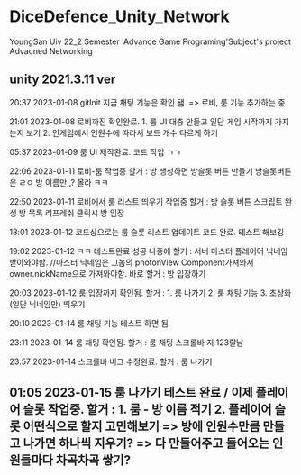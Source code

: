 # DiceDefence_Unity_Network
YoungSan Uiv 22_2 Semester 'Advance Game Programing'Subject's project
Advacned Networking

unity 2021.3.11 ver
------------------------------------------------------------
20:37 2023-01-08	gitInit
		지금 채팅 기능은 확인 됌.
			=> 로비, 룸 기능 추가하는 중

21:01 2023-01-08	로비까진 확인완료. 
	1. 룸 UI 대충 만들고 일단 게임 시작까지 가지는지 보기
	2. 인게임에서 인원수에 따라서 보드 개수 다르게 하기

05:37 2023-01-09	룸 UI 제작완료.
			코드 작업 ㄱㄱ
			
22:06 2023-01-11	로비-룸 작업중
	할거 : 방 생성하면 방슬롯 버튼 만들기
		방슬롯버튼은 ㄹㅇ 방 이름만,,? 몰라 ㅋㅋ

22:50 2023-01-11	로비에서 룸 리스트 띄우기 작업중
	할거 : 방 슬롯 버튼 스크립트 완성
		방 목록 리프레쉬
		클릭시 방 입장

18:01 2023-01-12	코드상으로는 룸 슬롯 리스트 업데이트 코드 완료.
			테스트 해보깅

19:02 2023-01-12	ㅋㅋ 테스트완료 성공
	나중에 할거 : 서버 마스터 플레이어 닉네임 받아와야함.
	//마스터 닉네임은 그놈의 photonView Component가져와서 owner.nickName으로 가져와야함.
	바로 할거 : 방 입장하기

20:03 2023-01-12	룸 입장까지 확인됨.
	할거 : 1. 룸 나가기
		2. 룸 채팅 기능
		3. 초상화 (일단 닉네임만) 띄우기

20:10 2023-01-14	룸 채팅 기능 테스트 하면 됨

23:11 2023-01-14	룸 채팅 확인됨.
	할거 : 룸 채팅 스크롤바 지 123랄남

23:57 2023-01-14	스크롤바 버그 수정완료.
	할거 : 룸 나가기

01:05 2023-01-15	룸 나가기 테스트 완료 / 이제 플레이어 슬롯 작업중.
	할거 : 1. 룸 - 방 이름 적기
		2. 플레이어 슬롯 어떤식으로 할지 고민해보기
			=> 방에 인원수만큼 만들고 나가면 하나씩 지우기?
			=> 다 만들어주고 들어오는 인원들마다 차곡차곡 쌓기?
------------------------------------------------------------
